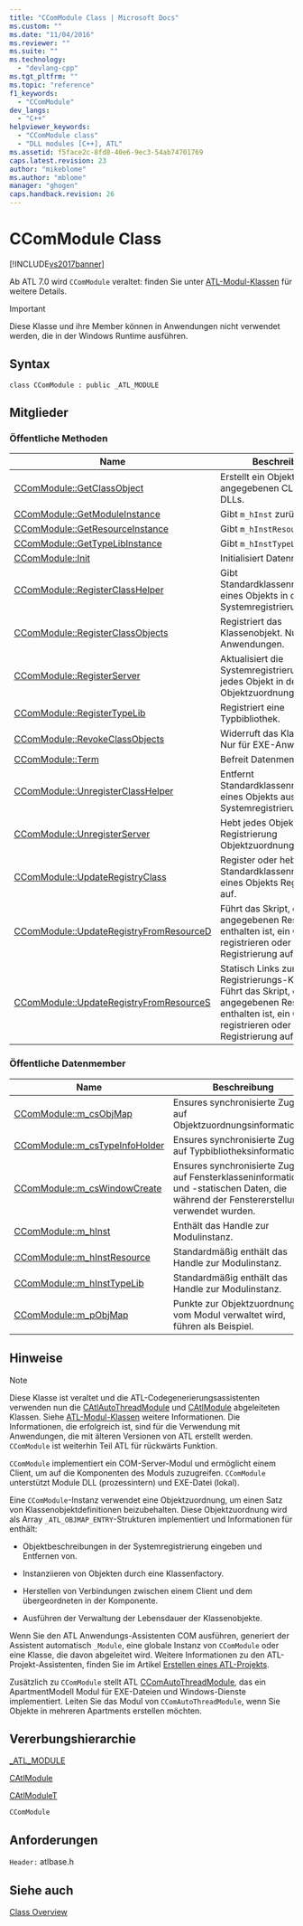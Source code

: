 ```yaml
---
title: "CComModule Class | Microsoft Docs"
ms.custom: ""
ms.date: "11/04/2016"
ms.reviewer: ""
ms.suite: ""
ms.technology: 
  - "devlang-cpp"
ms.tgt_pltfrm: ""
ms.topic: "reference"
f1_keywords: 
  - "CComModule"
dev_langs: 
  - "C++"
helpviewer_keywords: 
  - "CComModule class"
  - "DLL modules [C++], ATL"
ms.assetid: f5face2c-8fd8-40e6-9ec3-54ab74701769
caps.latest.revision: 23
author: "mikeblome"
ms.author: "mblome"
manager: "ghogen"
caps.handback.revision: 26
---
```

# CComModule Class
[!INCLUDE[vs2017banner](../../assembler/inline/includes/vs2017banner.md)]

Ab ATL 7.0 wird `CComModule` veraltet: finden Sie unter [ATL\-Modul\-Klassen](../../atl/atl-module-classes.md) für weitere Details.  
  
> [!IMPORTANT]
>  Diese Klasse und ihre Member können in Anwendungen nicht verwendet werden, die in der Windows Runtime ausführen.  
  
## Syntax  
  
```  
class CComModule : public _ATL_MODULE  
```  
  
## Mitglieder  
  
### Öffentliche Methoden  
  
|Name|Beschreibung|  
|----------|------------------|  
|[CComModule::GetClassObject](../Topic/CComModule::GetClassObject.md)|Erstellt ein Objekt eines angegebenen CLSID.  Für nur DLLs.|  
|[CComModule::GetModuleInstance](../Topic/CComModule::GetModuleInstance.md)|Gibt `m_hInst` zurück.|  
|[CComModule::GetResourceInstance](../Topic/CComModule::GetResourceInstance.md)|Gibt `m_hInstResource` zurück.|  
|[CComModule::GetTypeLibInstance](../Topic/CComModule::GetTypeLibInstance.md)|Gibt `m_hInstTypeLib` zurück.|  
|[CComModule::Init](../Topic/CComModule::Init.md)|Initialisiert Datenmember.|  
|[CComModule::RegisterClassHelper](../Topic/CComModule::RegisterClassHelper.md)|Gibt Standardklassenregistrierung eines Objekts in der Systemregistrierung ein.|  
|[CComModule::RegisterClassObjects](../Topic/CComModule::RegisterClassObjects.md)|Registriert das Klassenobjekt.  Nur für EXE\-Anwendungen.|  
|[CComModule::RegisterServer](../Topic/CComModule::RegisterServer.md)|Aktualisiert die Systemregistrierung für jedes Objekt in der Objektzuordnung.|  
|[CComModule::RegisterTypeLib](../Topic/CComModule::RegisterTypeLib.md)|Registriert eine Typbibliothek.|  
|[CComModule::RevokeClassObjects](../Topic/CComModule::RevokeClassObjects.md)|Widerruft das Klassenobjekt.  Nur für EXE\-Anwendungen.|  
|[CComModule::Term](../Topic/CComModule::Term.md)|Befreit Datenmember.|  
|[CComModule::UnregisterClassHelper](../Topic/CComModule::UnregisterClassHelper.md)|Entfernt Standardklassenregistrierung eines Objekts aus der Systemregistrierung.|  
|[CComModule::UnregisterServer](../Topic/CComModule::UnregisterServer.md)|Hebt jedes Objekt in der Registrierung Objektzuordnung auf.|  
|[CComModule::UpdateRegistryClass](../Topic/CComModule::UpdateRegistryClass.md)|Register oder hebt Standardklassenregistrierung eines Objekts Registrierung auf.|  
|[CComModule::UpdateRegistryFromResourceD](../Topic/CComModule::UpdateRegistryFromResourceD.md)|Führt das Skript, das in einer angegebenen Ressource enthalten ist, ein Objekt zu registrieren oder deren Registrierung aufzuheben.|  
|[CComModule::UpdateRegistryFromResourceS](../Topic/CComModule::UpdateRegistryFromResourceS.md)|Statisch Links zur ATL\-Registrierungs\-Komponente.  Führt das Skript, das in einer angegebenen Ressource enthalten ist, ein Objekt zu registrieren oder deren Registrierung aufzuheben.|  
  
### Öffentliche Datenmember  
  
|Name|Beschreibung|  
|----------|------------------|  
|[CComModule::m\_csObjMap](../Topic/CComModule::m_csObjMap.md)|Ensures synchronisierte Zugriff auf Objektzuordnungsinformationen.|  
|[CComModule::m\_csTypeInfoHolder](../Topic/CComModule::m_csTypeInfoHolder.md)|Ensures synchronisierte Zugriff auf Typbibliotheksinformationen.|  
|[CComModule::m\_csWindowCreate](../Topic/CComModule::m_csWindowCreate.md)|Ensures synchronisierte Zugriff auf Fensterklasseninformationen und \-statischen Daten, die während der Fenstererstellung verwendet wurden.|  
|[CComModule::m\_hInst](../Topic/CComModule::m_hInst.md)|Enthält das Handle zur Modulinstanz.|  
|[CComModule::m\_hInstResource](../Topic/CComModule::m_hInstResource.md)|Standardmäßig enthält das Handle zur Modulinstanz.|  
|[CComModule::m\_hInstTypeLib](../Topic/CComModule::m_hInstTypeLib.md)|Standardmäßig enthält das Handle zur Modulinstanz.|  
|[CComModule::m\_pObjMap](../Topic/CComModule::m_pObjMap.md)|Punkte zur Objektzuordnung, die vom Modul verwaltet wird, führen als Beispiel.|  
  
## Hinweise  
  
> [!NOTE]
>  Diese Klasse ist veraltet und die ATL\-Codegenerierungsassistenten verwenden nun die [CAtlAutoThreadModule](../../atl/reference/catlautothreadmodule-class.md) und [CAtlModule](../../atl/reference/catlmodule-class.md) abgeleiteten Klassen.  Siehe [ATL\-Modul\-Klassen](../../atl/atl-module-classes.md) weitere Informationen.  Die Informationen, die erfolgreich ist, sind für die Verwendung mit Anwendungen, die mit älteren Versionen von ATL erstellt werden.  `CComModule` ist weiterhin Teil ATL für rückwärts Funktion.  
  
 `CComModule` implementiert ein COM\-Server\-Modul und ermöglicht einem Client, um auf die Komponenten des Moduls zuzugreifen.  `CComModule` unterstützt Module DLL \(prozessintern\) und EXE\-Datei \(lokal\).  
  
 Eine `CComModule`\-Instanz verwendet eine Objektzuordnung, um einen Satz von Klassenobjektdefinitionen beizubehalten.  Diese Objektzuordnung wird als Array `_ATL_OBJMAP_ENTRY`\-Strukturen implementiert und Informationen für enthält:  
  
-   Objektbeschreibungen in der Systemregistrierung eingeben und Entfernen von.  
  
-   Instanziieren von Objekten durch eine Klassenfactory.  
  
-   Herstellen von Verbindungen zwischen einem Client und dem übergeordneten in der Komponente.  
  
-   Ausführen der Verwaltung der Lebensdauer der Klassenobjekte.  
  
 Wenn Sie den ATL Anwendungs\-Assistenten COM ausführen, generiert der Assistent automatisch `_Module`, eine globale Instanz von `CComModule` oder eine Klasse, die davon abgeleitet wird.  Weitere Informationen zu den ATL\-Projekt\-Assistenten, finden Sie im Artikel [Erstellen eines ATL\-Projekts](../../atl/reference/creating-an-atl-project.md).  
  
 Zusätzlich zu `CComModule` stellt ATL [CComAutoThreadModule](../../atl/reference/ccomautothreadmodule-class.md), das ein ApartmentModell Modul für EXE\-Dateien und Windows\-Dienste implementiert.  Leiten Sie das Modul von `CComAutoThreadModule`, wenn Sie Objekte in mehreren Apartments erstellen möchten.  
  
## Vererbungshierarchie  
 [\_ATL\_MODULE](../Topic/_ATL_MODULE.md)  
  
 [CAtlModule](../../atl/reference/catlmodule-class.md)  
  
 [CAtlModuleT](../../atl/reference/catlmodulet-class.md)  
  
 `CComModule`  
  
## Anforderungen  
 `Header:` atlbase.h  
  
## Siehe auch  
 [Class Overview](../../atl/atl-class-overview.md)